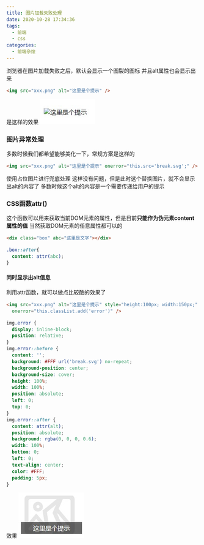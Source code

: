 ```yaml
---
title: 图片加载失败处理
date: 2020-10-28 17:34:36
tags: 
  - 前端
  - css
categories: 
  - 前端杂烩
---
```


浏览器在图片加载失败之后，默认会显示一个图裂的图标
并且alt属性也会显示出来
```html
<img src="xxx.png" alt="这里是个提示" />
```
<!-- more -->
是这样的效果
![图裂](/images/前端杂烩/图裂.jpg)

### 图片异常处理

多数时候我们都希望能够美化一下，常规方案是这样的
```html
<img src="xxx.png" alt="这里是个提示" onerror="this.src='break.svg';" />
```
使用占位图片进行兜底处理
这样没有问题，但是此时这个替换图片，就不会显示出alt的内容了
多数时候这个alt的内容是一个需要传递给用户的提示

### CSS函数attr()
这个函数可以用来获取当前DOM元素的属性，但是目前**只能作为伪元素content属性的值**
当然获取DOM元素的任意属性都可以的
```html
<div class="box" abc="这里是文字"></div>
```
```css
.box::after{
  content: attr(abc);
}
```

#### 同时显示出alt信息
利用attr函数，就可以做点比较酷的效果了
```html
<img src="xxx.png" alt="这里是个提示" style="height:100px; width:150px;" 
  onerror="this.classList.add('error')" />
```
```css
img.error {
  display: inline-block;
  position: relative;
}
img.error::before {
  content: '';
  background: #FFF url('break.svg') no-repeat;
  background-position: center;
  background-size: cover;
  height: 100%;
  width: 100%;
  position: absolute;
  left: 0;
  top: 0;
}
img.error::after {
  content: attr(alt);
  position: absolute;
  background: rgba(0, 0, 0, 0.6);
  width: 100%;
  bottom: 0;
  left: 0;
  text-align: center;
  color: #FFF;
  padding: 5px;
}
```
效果
![显示alt内容](/images/前端杂烩/显示alt内容.jpg)